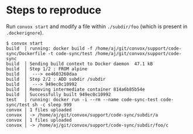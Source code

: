 # Steps to reproduce

Run `convox start` and modify a file within `./subdir/foo` (which is present in `.dockerignore`).

```
$ convox start
build  │ running: docker build -f /home/aj/git/convox/support/code-sync/Dockerfile -t code-sync/test /home/aj/git/convox/support/code-sync
build  │ Sending build context to Docker daemon  47.1 kB
build  │ Step 1/2 : FROM alpine
build  │  ---> ee4603260daa
build  │ Step 2/2 : ADD subdir /subdir
build  │  ---> 949ec0c10992
build  │ Removing intermediate container 814a6b85b54e
build  │ Successfully built 949ec0c10992
test   │ running: docker run -i --rm --name code-sync-test code-sync/test sh -c sleep 999
convox │ 1 files uploaded
convox │ -> /home/aj/git/convox/support/code-sync/subdir/a
convox │ 1 files uploaded
convox │ -> /home/aj/git/convox/support/code-sync/subdir/foo/c
```
